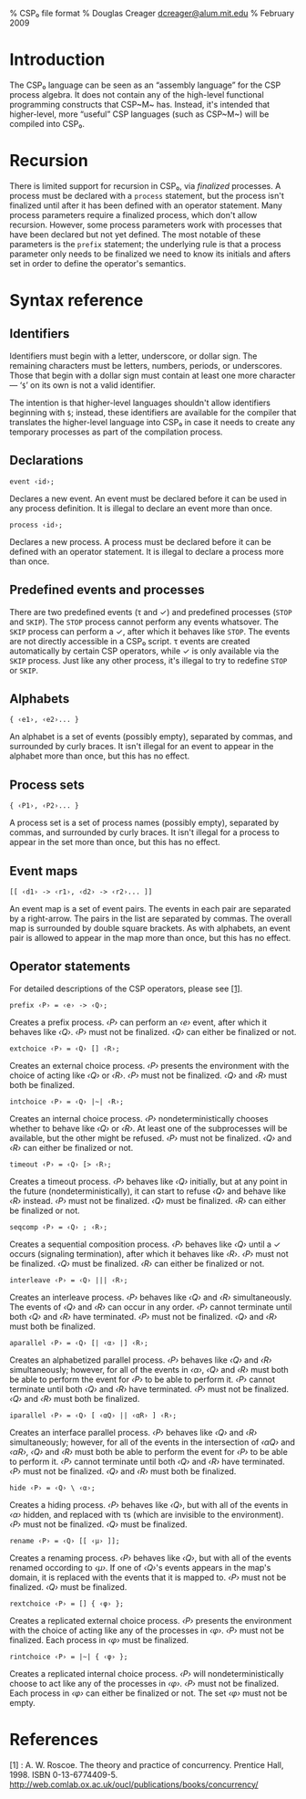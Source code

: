 % CSP₀ file format
% Douglas Creager <dcreager@alum.mit.edu>
% February 2009

# Introduction

The CSP₀ language can be seen as an “assembly language” for the CSP
process algebra.  It does not contain any of the high-level functional
programming constructs that CSP~M~ has.  Instead, it's intended that
higher-level, more “useful” CSP languages (such as CSP~M~) will be
compiled into CSP₀.

# Recursion

There is limited support for recursion in CSP₀, via _finalized_
processes.  A process must be declared with a `process` statement, but
the process isn't finalized until after it has been defined with an
operator statement.  Many process parameters require a finalized
process, which don't allow recursion.  However, some process
parameters work with processes that have been declared but not yet
defined.  The most notable of these parameters is the `prefix`
statement; the underlying rule is that a process parameter only needs
to be finalized we need to know its initials and afters set in order
to define the operator's semantics.

# Syntax reference

## Identifiers

Identifiers must begin with a letter, underscore, or dollar sign.  The
remaining characters must be letters, numbers, periods, or
underscores.  Those that begin with a dollar sign must contain at
least one more character — ‘`$`’ on its own is not a valid identifier.

The intention is that higher-level languages shouldn't allow
identifiers beginning with `$`; instead, these identifiers are
available for the compiler that translates the higher-level language
into CSP₀ in case it needs to create any temporary processes as part
of the compilation process.

## Declarations

    event ‹id›;

Declares a new event.  An event must be declared before it can be used
in any process definition.  It is illegal to declare an event more
than once.

    process ‹id›;

Declares a new process.  A process must be declared before it can be
defined with an operator statement.  It is illegal to declare a
process more than once.

## Predefined events and processes

There are two predefined events (τ and ✓) and predefined processes
(`STOP` and `SKIP`).  The `STOP` process cannot perform any events
whatsover.  The `SKIP` process can perform a ✓, after which it behaves
like `STOP`.  The events are not directly accessible in a CSP₀ script.
τ events are created automatically by certain CSP operators, while ✓
is only available via the `SKIP` process.  Just like any other
process, it's illegal to try to redefine `STOP` or `SKIP`.

## Alphabets

    { ‹e1›, ‹e2›... }

An alphabet is a set of events (possibly empty), separated by commas,
and surrounded by curly braces.  It isn't illegal for an event to
appear in the alphabet more than once, but this has no effect.

## Process sets

    { ‹P1›, ‹P2›... }

A process set is a set of process names (possibly empty), separated by
commas, and surrounded by curly braces.  It isn't illegal for a
process to appear in the set more than once, but this has no effect.

## Event maps

    [[ ‹d1› -> ‹r1›, ‹d2› -> ‹r2›... ]]

An event map is a set of event pairs.  The events in each pair are
separated by a right-arrow.  The pairs in the list are separated by
commas.  The overall map is surrounded by double square brackets.  As
with alphabets, an event pair is allowed to appear in the map more
than once, but this has no effect.

## Operator statements

For detailed descriptions of the CSP operators, please see
[[1]](#bib1).

    prefix ‹P› = ‹e› -> ‹Q›;

Creates a prefix process.  _‹P›_ can perform an _‹e›_ event, after
which it behaves like _‹Q›_.  _‹P›_ must not be finalized.  _‹Q›_ can
either be finalized or not.

    extchoice ‹P› = ‹Q› [] ‹R›;

Creates an external choice process.  _‹P›_ presents the environment
with the choice of acting like _‹Q›_ or _‹R›_.  _‹P›_ must not be
finalized.  _‹Q›_ and _‹R›_ must both be finalized.

    intchoice ‹P› = ‹Q› |~| ‹R›;

Creates an internal choice process.  _‹P›_ nondeterministically
chooses whether to behave like _‹Q›_ or _‹R›_.  At least one of the
subprocesses will be available, but the other might be refused.  _‹P›_
must not be finalized.  _‹Q›_ and _‹R›_ can either be finalized or
not.

    timeout ‹P› = ‹Q› [> ‹R›;

Creates a timeout process.  _‹P›_ behaves like _‹Q›_ initially, but at
any point in the future (nondeterministically), it can start to refuse
_‹Q›_ and behave like _‹R›_ instead.  _‹P›_ must not be finalized.
_‹Q›_ must be finalized.  _‹R›_ can either be finalized or not.

    seqcomp ‹P› = ‹Q› ; ‹R›;

Creates a sequential composition process.  _‹P›_ behaves like _‹Q›_
until a ✓ occurs (signaling termination), after which it behaves like
_‹R›_.  _‹P›_ must not be finalized.  _‹Q›_ must be finalized.  _‹R›_
can either be finalized or not.

    interleave ‹P› = ‹Q› ||| ‹R›;

Creates an interleave process.  _‹P›_ behaves like _‹Q›_ and _‹R›_
simultaneously.  The events of _‹Q›_ and _‹R›_ can occur in any order.
_‹P›_ cannot terminate until both _‹Q›_ and _‹R›_ have terminated.
_‹P›_ must not be finalized.  _‹Q›_ and _‹R›_ must both be finalized.

    aparallel ‹P› = ‹Q› [| ‹α› |] ‹R›;

Creates an alphabetized parallel process.  _‹P›_ behaves like _‹Q›_
and _‹R›_ simultaneously; however, for all of the events in _‹α›_,
_‹Q›_ and _‹R›_ must both be able to perform the event for _‹P›_ to be
able to perform it.  _‹P›_ cannot terminate until both _‹Q›_ and _‹R›_
have terminated.  _‹P›_ must not be finalized.  _‹Q›_ and _‹R›_ must
both be finalized.

    iparallel ‹P› = ‹Q› [ ‹αQ› || ‹αR› ] ‹R›;

Creates an interface parallel process.  _‹P›_ behaves like _‹Q›_ and
_‹R›_ simultaneously; however, for all of the events in the
intersection of _‹αQ›_ and _‹αR›_, _‹Q›_ and _‹R›_ must both be able
to perform the event for _‹P›_ to be able to perform it.  _‹P›_ cannot
terminate until both _‹Q›_ and _‹R›_ have terminated.  _‹P›_ must not
be finalized.  _‹Q›_ and _‹R›_ must both be finalized.

    hide ‹P› = ‹Q› \ ‹α›;

Creates a hiding process.  _‹P›_ behaves like _‹Q›_, but with all of
the events in _‹α›_ hidden, and replaced with τs (which are invisible
to the environment).  _‹P›_ must not be finalized.  _‹Q›_ must be
finalized.

    rename ‹P› = ‹Q› [[ ‹μ› ]];

Creates a renaming process.  _‹P›_ behaves like _‹Q›_, but with all of
the events renamed occording to _‹μ›_.  If one of _‹Q›_'s events
appears in the map's domain, it is replaced with the events that it is
mapped to.  _‹P›_ must not be finalized.  _‹Q›_ must be finalized.

    rextchoice ‹P› = [] { ‹φ› };

Creates a replicated external choice process.  _‹P›_ presents the
environment with the choice of acting like any of the processes in
_‹φ›_.  _‹P›_ must not be finalized.  Each process in _‹φ›_ must be
finalized.

    rintchoice ‹P› = |~| { ‹φ› };

Creates a replicated internal choice process.  _‹P›_ will
nondeterministically choose to act like any of the processes in _‹φ›_.
_‹P›_ must not be finalized.  Each process in _‹φ›_ can either be
finalized or not.  The set _‹φ›_ must not be empty.


# References

[1] <a name="bib1"/>
:   A. W. Roscoe.  The theory and practice of concurrency.  Prentice
    Hall, 1998.  ISBN 0-13-6774409-5.
    <http://web.comlab.ox.ac.uk/oucl/publications/books/concurrency/>

